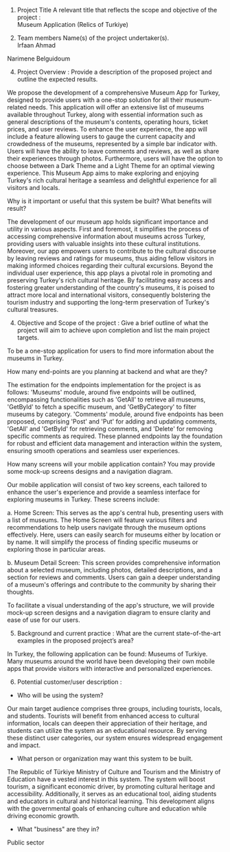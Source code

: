 1. Project Title A relevant title that reflects the scope and objective of the project :  
Museum Application (Relics of Turkiye)

2. Team members Name(s) of the project undertaker(s).  
Irfaan Ahmad

Narimene Belguidoum
 
4. Project Overview : 
Provide a description of the proposed project and outline the expected results. 

We propose the development of a comprehensive Museum App for Turkey, designed to provide users with a one-stop solution for all their museum-related needs. This application will offer an extensive list of museums available throughout Turkey, along with essential information such as general descriptions of the museum's contents, operating hours, ticket prices, and user reviews. To enhance the user experience, the app will include a feature allowing users to gauge the current capacity and crowdedness of the museums, represented by a simple bar indicator with. Users will have the ability to leave comments and reviews, as well as share their experiences through photos. Furthermore, users will have the option to choose between a Dark Theme and a Light Theme for an optimal viewing experience. This Museum App aims to make exploring and enjoying Turkey's rich cultural heritage a seamless and delightful experience for all visitors and locals.

Why is it important or useful that this system be built? What benefits will result? 

The development of our museum app holds significant importance and utility in various aspects. First and foremost, it simplifies the process of accessing comprehensive information about museums across Turkey, providing users with valuable insights into these cultural institutions. Moreover, our app empowers users to contribute to the cultural discourse by leaving reviews and ratings for museums, thus aiding fellow visitors in making informed choices regarding their cultural excursions. Beyond the individual user experience, this app plays a pivotal role in promoting and preserving Turkey's rich cultural heritage. By facilitating easy access and fostering greater understanding of the country's museums, it is poised to attract more local and international visitors, consequently bolstering the tourism industry and supporting the long-term preservation of Turkey's cultural treasures.

4. Objective and Scope of the project : 
Give a brief outline of what the project will aim to achieve upon completion and list the main project targets. 

To be a one-stop application for users to find more information about the museums in Turkey.

How many end-points are you planning at backend and what are they? 

The estimation for the endpoints implementation for the project is as follows: 
'Museums' module, around five endpoints will be outlined, encompassing functionalities such as 'GetAll' to retrieve all museums, 'GetById' to fetch a specific museum, and 'GetByCategory' to filter museums by category. 
'Comments' module, around five endpoints has been proposed, comprising 'Post' and 'Put' for adding and updating comments, 'GetAll' and 'GetById' for retrieving comments, and 'Delete' for removing specific comments as required. 
These planned endpoints lay the foundation for robust and efficient data management and interaction within the system, ensuring smooth operations and seamless user experiences.

How many screens will your mobile application contain? You may provide some mock-up screens designs and a navigation diagram. 

Our mobile application will consist of two key screens, each tailored to enhance the user's experience and provide a seamless interface for exploring museums in Turkey. These screens include:

a. Home Screen: This serves as the app's central hub, presenting users with a list of museums. The Home Screen will feature various filters and recommendations to help users navigate through the museum options effectively. Here, users can easily search for museums either by location or by name. It will simplify the process of finding specific museums or exploring those in particular areas.

b. Museum Detail Screen: This screen provides comprehensive information about a selected museum, including photos, detailed descriptions, and a section for reviews and comments. Users can gain a deeper understanding of a museum's offerings and contribute to the community by sharing their thoughts.

To facilitate a visual understanding of the app's structure, we will provide mock-up screen designs and a navigation diagram to ensure clarity and ease of use for our users.


 
5. Background and current practice : 
What are the current state-of-the-art examples in the proposed project’s area? 

In Turkey, the following application can be found: Museums of Turkiye. Many museums around the world have been developing their own mobile apps that provide visitors with interactive and personalized experiences.

6. Potential customer/user description : 
- Who will be using the system? 

Our main target audience comprises three groups, including tourists, locals, and students. Tourists will benefit from enhanced access to cultural information, locals can deepen their appreciation of their heritage, and students can utilize the system as an educational resource. By serving these distinct user categories, our system ensures widespread engagement and impact.

- What person or organization may want this system to be built. 

The Republic of Türkiye Ministry of Culture and Tourism and the Ministry of Education have a vested interest in this system. The system will boost tourism, a significant economic driver, by promoting cultural heritage and accessibility. Additionally, it serves as an educational tool, aiding students and educators in cultural and historical learning. This development aligns with the governmental goals of enhancing culture and education while driving economic growth.

- What "business" are they in? 

Public sector
 
